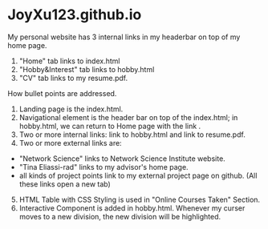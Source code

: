 # JoyXu123.github.io

My personal website has 3 internal links in my headerbar on top of my home page.
1. "Home" tab links to index.html
2. "Hobby&Interest" tab links to hobby.html
3. "CV" tab links to my resume.pdf.


How bullet points are addressed.
1. Landing page is the index.html.
2. Navigational element is the header bar on top of the index.html; in hobby.html, we can return to Home page with the link <home>.
3. Two or more internal links: link to hobby.html and link to resume.pdf.
4. Two or more external links are:
- "Network Science" links to Network Science Institute website.
- "Tina Eliassi-rad" links to my advisor's home page.
- all kinds of project points link to my external project page on github.
(All these links open a new tab)
5. HTML Table with CSS Styling is used in "Online Courses Taken" Section.
6. Interactive Component is added in hobby.html. Whenever my curser moves to a new division, the new division will be highlighted.